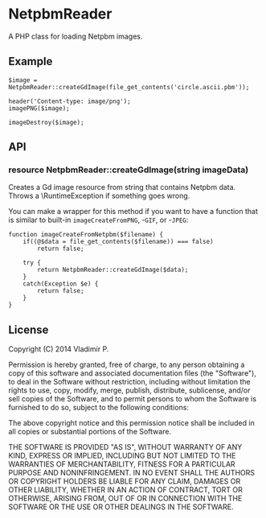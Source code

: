 # NetpbmReader

A PHP class for loading Netpbm images.

## Example
```
$image = NetpbmReader::createGdImage(file_get_contents('circle.ascii.pbm'));

header('Content-type: image/png');
imagePNG($image);

imageDestroy($image);
```

## API

### resource NetpbmReader::createGdImage(string imageData)
Creates a Gd image resource from string that contains Netpbm data. Throws a \RuntimeException if something goes wrong.

You can make a wrapper for this method if you want to have a function that is similar to built-in `imageCreateFromPNG`, -`GIF`, or -`JPEG`:
```
function imageCreateFromNetpbm($filename) {
	if((@$data = file_get_contents($filename)) === false)
		return false;
	
	try {
		return NetpbmReader::createGdImage($data);
	}
	catch(Exception $e) {
		return false;
	}
}
```

## License

Copyright (C) 2014 Vladimir P.

Permission is hereby granted, free of charge, to any person obtaining a copy
of this software and associated documentation files (the "Software"), to deal
in the Software without restriction, including without limitation the rights
to use, copy, modify, merge, publish, distribute, sublicense, and/or sell
copies of the Software, and to permit persons to whom the Software is
furnished to do so, subject to the following conditions:

The above copyright notice and this permission notice shall be included in
all copies or substantial portions of the Software.

THE SOFTWARE IS PROVIDED "AS IS", WITHOUT WARRANTY OF ANY KIND, EXPRESS OR
IMPLIED, INCLUDING BUT NOT LIMITED TO THE WARRANTIES OF MERCHANTABILITY,
FITNESS FOR A PARTICULAR PURPOSE AND NONINFRINGEMENT. IN NO EVENT SHALL THE
AUTHORS OR COPYRIGHT HOLDERS BE LIABLE FOR ANY CLAIM, DAMAGES OR OTHER
LIABILITY, WHETHER IN AN ACTION OF CONTRACT, TORT OR OTHERWISE, ARISING FROM,
OUT OF OR IN CONNECTION WITH THE SOFTWARE OR THE USE OR OTHER DEALINGS IN
THE SOFTWARE.